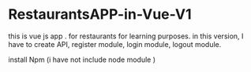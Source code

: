 # RestaurantsAPP-in-Vue-V1

this is vue js app . for restaurants for learning purposes. in this version, I have to create API, register module, login module, logout module.

install Npm (i have not include node module )



